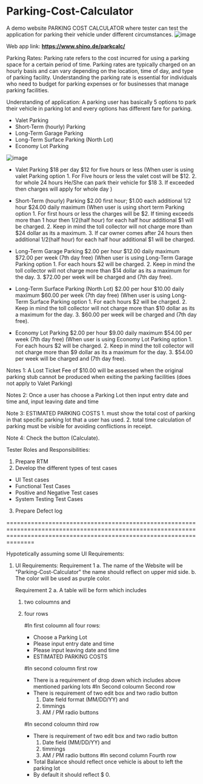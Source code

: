 # Parking-Cost-Calculator
A demo website PARKING COST CALCULATOR where tester can test the application for parking their vehicle under different circumstances.
![image](https://github.com/Anil-Kumar007/Parking-Cost-Calculator/assets/156831352/39941c5e-c21b-47ea-adf4-7a873cd61eb2)


Web app link:  **https://www.shino.de/parkcalc/**

Parking Rates:
Parking rate refers to the cost incurred for using a parking space for a certain period of time. Parking rates are typically charged on an hourly basis and can vary depending on the location, time of day, and type of parking facility. Understanding the parking rate is essential for individuals who need to budget for parking expenses or for businesses that manage parking facilities.


Understanding of application:
A parking user has basically 5 options to park their vehicle in parking lot and every options has different fare for parking.
- Valet Parking
- Short-Term (hourly) Parking
- Long-Term Garage Parking
- Long-Term Surface Parking (North Lot)
- Economy Lot Parking

![image](https://github.com/Anil-Kumar007/Parking-Cost-Calculator/assets/156831352/98a6d4c8-1517-4459-9fbd-8645c2fc761d)



- Valet Parking
$18 per day
$12 for five hours or less
(When user is using valet Parking option 
      1. For Five hours or less the valet cost will be $12.
      2. for whole 24 hours He/She can park their vehicle for $18
      3. If exceeded then charges will apply for whole day )


- Short-Term (hourly) Parking
$2.00 first hour; $1.00 each additional 1/2 hour
$24.00 daily maximum
(When user is using short term Parking option 
      1. For first hours or less the charges will be $2. If timing exceeds more than 1 hour then 1/2(half hour) for each half hour additional $1 will be charged.
      2. Keep in mind the toll collector will not charge more than $24 dollar as its a maximum.
      3. If car owner comes after 24 hours then additional 1/2(half hour) for each half hour additional $1 will be charged.

- Long-Term Garage Parking
$2.00 per hour
$12.00 daily maximum
$72.00 per week (7th day free)
(When user is using Long-Term Garage Parking option 
      1. For each hours $2 will be charged. 
      2. Keep in mind the toll collector will not charge more than $14 dollar as its a maximum for the day.
      3. $72.00 per week will be charged and  (7th day free).


- Long-Term Surface Parking (North Lot)
$2.00 per hour
$10.00 daily maximum
$60.00 per week (7th day free)
(When user is using Long-Term Surface Parking option 
      1. For each hours $2 will be charged. 
      2. Keep in mind the toll collector will not charge more than $10 dollar as its a maximum for the day.
      3. $60.00 per week will be charged and  (7th day free).

- Economy Lot Parking
$2.00 per hour
$9.00 daily maximum
$54.00 per week (7th day free)
(When user is using Economy Lot Parking option 
      1. For each hours $2 will be charged. 
      2. Keep in mind the toll collector will not charge more than $9 dollar as its a maximum for the day.
      3. $54.00 per week will be charged and  (7th day free).

Notes 1: A Lost Ticket Fee of $10.00 will be assessed when the original parking stub cannot be produced when exiting the parking facilities (does not apply to Valet Parking)

Notes 2: Once a user has choose a Parking Lot 
                     then input entry date and time and,
                     input leaving date and time

Note 3: ESTIMATED PARKING COSTS
                    1. must show the total cost of parking in that specific parking lot that a user has used.
                    2. total time calculation of parking must be visible for avoiding conflictions in receipt.

Note 4: Check the button (Calculate).

Tester Roles and Responsibilities:
1. Prepare RTM 
2. Develop the different types of test cases
- UI Test cases
- Functional Test Cases
- Positive and Negative Test cases
- System Testing Test Cases
3. Prepare Defect log

==========================================================================================================================================================================

Hypotetically assuming some UI Requirements:
1. UI Requirements:
   Requirement 1
   a. The name of the Website will be "Parking-Cost-Calculator" the name should reflect on upper mid side.
   b. The color will be used as purple color.

   Requirement 2
   a. A table will be form which includes
      1. two coloumns and
      2. four rows

         #In first coloumn all four rows:
         - Choose a Parking Lot
         - Please input entry date and time
         - Please input leaving date and time
         - ESTIMATED PARKING COSTS

         #In second coloumn first row
         - There is a requirement of drop down which includes above mentioned parking lots
         #In Second coloumn Second row
         - There is requirement of two edit box and two radio button
           1. Date field format (MM/DD/YY) and
           2. timmings
           3. AM / PM radio buttons
          
         #In second coloumn third row
         - There is requirement of two edit box and two radio button
           1. Date field  (MM/DD/YY) and
           2. timmings
           3. AM / PM radio buttons
         #In second column Fourth row
         - Total Balance should reflect once vehicle is about to left the parking lot
         - By default it should reflect $ 0.
         

